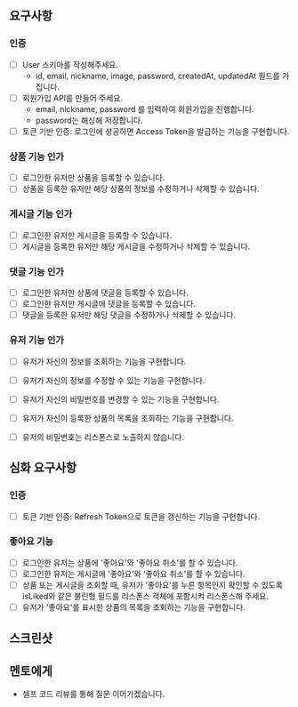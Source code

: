## 요구사항

### 인증
- [ ] User 스키마를 작성해주세요.
  - id, email, nickname, image, password, createdAt, updatedAt 필드를 가집니다.
- [ ] 회원가입 API를 만들어 주세요.
  - email, nickname, password 를 입력하여 회원가입을 진행합니다.
  - password는 해싱해 저장합니다.
- [ ] 토큰 기반 인증: 로그인에 성공하면 Access Token을 발급하는 기능을 구현합니다.

### 상품 기능 인가
- [ ] 로그인한 유저만 상품을 등록할 수 있습니다.
- [ ] 상품을 등록한 유저만 해당 상품의 정보를 수정하거나 삭제할 수 있습니다.

### 게시글 기능 인가
- [ ] 로그인한 유저만 게시글을 등록할 수 있습니다.
- [ ] 게시글을 등록한 유저만 해당 게시글을 수정하거나 삭제할 수 있습니다.
      
### 댓글  기능 인가
- [ ] 로그인한 유저만 상품에 댓글을 등록할 수 있습니다.
- [ ] 로그인한 유저만 게시글에 댓글을 등록할 수 있습니다.
- [ ] 댓글을 등록한 유저만 해당 댓글을 수정하거나 삭제할 수 있습니다.

### 유저  기능 인가
- [ ] 유저가 자신의 정보를 조회하는 기능을 구현합니다.
- [ ] 유저가 자신의 정보를 수정할 수 있는 기능을 구현합니다.
- [ ] 유저가 자신의 비밀번호를 변경할 수 있는 기능을 구현합니다.
- [ ] 유저가 자신이 등록한 상품의 목록을 조회하는 기능을 구현합니다.
- [ ] 유저의 비밀번호는 리스폰스로 노출하지 않습니다.

    
## 심화 요구사항
### 인증
- [ ] 토큰 기반 인증: Refresh Token으로 토큰을 갱신하는 기능을 구현합니다.
### 좋아요 기능
- [ ] 로그인한 유저는 상품에 '좋아요'와 '좋아요 취소'를 할 수 있습니다.
- [ ] 로그인한 유저는 게시글에 '좋아요'와 '좋아요 취소'를 할 수 있습니다.
- [ ] 상품 또는 게시글을 조회할 때, 유저가 '좋아요'를 누른 항목인지 확인할 수 있도록 isLiked와 같은 불린형 필드를 리스폰스 객체에 포함시켜 리스폰스해 주세요.
- [ ] 유저가 '좋아요'를 표시한 상품의 목록을 조회하는 기능을 구현합니다.

## 스크린샷


## 멘토에게
- 셀프 코드 리뷰를 통해 질문 이어가겠습니다.
